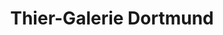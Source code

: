 ---
title: "Thier-Galerie Dortmund"
url: /dortmund/thier-galerie-dortmund/
shop: Einkaufszentrum
---